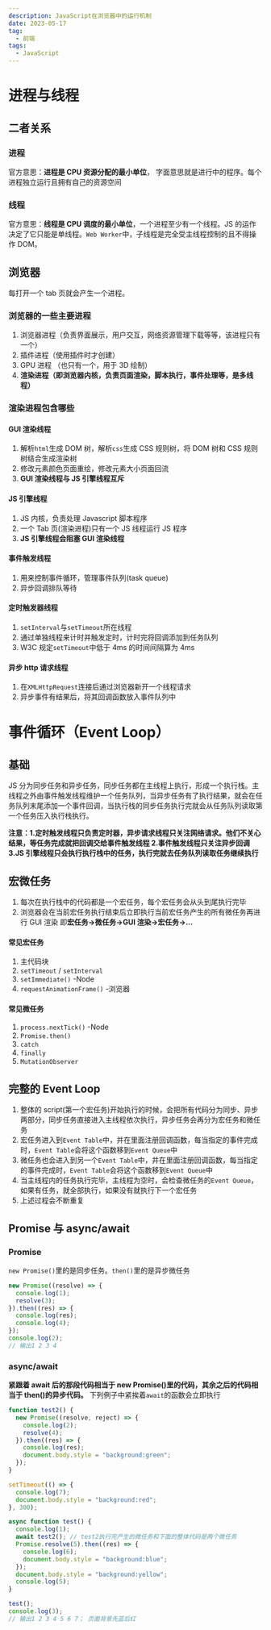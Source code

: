 ```yaml
---
description: JavaScript在浏览器中的运行机制
date: 2023-05-17
tag:
  - 前端
tags:
  - JavaScript
---
```


# 进程与线程

## 二者关系

### 进程

官方意思：**进程是 CPU 资源分配的最小单位**， 字面意思就是进行中的程序。每个进程独立运行且拥有自己的资源空间

### 线程

官方意思：**线程是 CPU 调度的最小单位**，一个进程至少有一个线程。JS 的运作决定了它只能是单线程。`Web Worker`中，子线程是完全受主线程控制的且不得操作 DOM。

## 浏览器

每打开一个 tab 页就会产生一个进程。

### 浏览器的一些主要进程

1. 浏览器进程（负责界面展示，用户交互，网络资源管理下载等等，该进程只有一个）
2. 插件进程（使用插件时才创建）
3. GPU 进程 （也只有一个，用于 3D 绘制）
4. **渲染进程（即浏览器内核，负责页面渲染，脚本执行，事件处理等，是多线程）**

### 渲染进程包含哪些

#### GUI 渲染线程

1. 解析`html`生成 DOM 树，解析`css`生成 CSS 规则树，将 DOM 树和 CSS 规则树结合生成渲染树
2. 修改元素颜色页面重绘，修改元素大小页面回流
3. **GUI 渲染线程与 JS 引擎线程互斥**

#### JS 引擎线程

1. JS 内核，负责处理 Javascript 脚本程序
2. 一个 Tab 页(渲染进程)只有一个 JS 线程运行 JS 程序
3. **JS 引擎线程会阻塞 GUI 渲染线程**

#### 事件触发线程

1. 用来控制事件循环，管理事件队列(task queue)
2. 异步回调排队等待

#### 定时触发器线程

1. `setInterval`与`setTimeout`所在线程
2. 通过单独线程来计时并触发定时，计时完将回调添加到任务队列
3. W3C 规定`setTimeout`中低于 4ms 的时间间隔算为 4ms

#### 异步 http 请求线程

1. 在`XMLHttpRequest`连接后通过浏览器新开一个线程请求
2. 异步事件有结果后，将其回调函数放入事件队列中

# 事件循环（Event Loop）

## 基础

JS 分为同步任务和异步任务，同步任务都在主线程上执行，形成一个执行栈。主线程之外由事件触发线程维护一个任务队列，当异步任务有了执行结果，就会在任务队列末尾添加一个事件回调，当执行栈的同步任务执行完就会从任务队列读取第一个任务压入执行栈执行。

**注意：1.定时触发线程只负责定时器，异步请求线程只关注网络请求。他们不关心结果，等任务完成就把回调交给事件触发线程 2.事件触发线程只关注异步回调 3.JS 引擎线程只会执行执行栈中的任务，执行完就去任务队列读取任务继续执行**

## 宏微任务

1. 每次在执行栈中的代码都是一个宏任务，每个宏任务会从头到尾执行完毕
2. 浏览器会在当前宏任务执行结束后立即执行当前宏任务产生的所有微任务再进行 GUI 渲染 即**宏任务->微任务->GUI 渲染->宏任务->...**

#### 常见宏任务

1. 主代码块
2. `setTimeout` / `setInterval`
3. `setImmediate()` -Node
4. `requestAnimationFrame()` -浏览器

#### 常见微任务

1. `process.nextTick()` -Node
2. `Promise.then()`
3. `catch`
4. `finally`
5. `MutationObserver`

## 完整的 Event Loop

1.  整体的 script(第一个宏任务)开始执行的时候，会把所有代码分为同步、异步两部分，同步任务直接进入主线程依次执行，异步任务会再分为宏任务和微任务
2.  宏任务进入到`Event Table`中，并在里面注册回调函数，每当指定的事件完成时，`Event Table`会将这个函数移到`Event Queue`中
3.  微任务也会进入到另一个`Event Table`中，并在里面注册回调函数，每当指定的事件完成时，`Event Table`会将这个函数移到`Event Queue`中
4.  当主线程内的任务执行完毕，主线程为空时，会检查微任务的`Event Queue`，如果有任务，就全部执行，如果没有就执行下一个宏任务
5.  上述过程会不断重复

## Promise 与 async/await

### Promise

`new Promise()`里的是同步任务。`then()`里的是异步微任务

```js
new Promise((resolve) => {
  console.log(1);
  resolve(3);
}).then((res) => {
  console.log(res);
  console.log(4);
});
console.log(2);
// 输出1 2 3 4
```

### async/await

**紧跟着 await 后的那段代码相当于 new Promise()里的代码，其余之后的代码相当于 then()的异步代码。** 下列例子中紧挨着`await`的函数会立即执行

```js
function test2() {
  new Promise((resolve, reject) => {
    console.log(2);
    resolve(4);
  }).then((res) => {
    console.log(res);
    document.body.style = "background:green";
  });
}

setTimeout(() => {
  console.log(7);
  document.body.style = "background:red";
}, 300);

async function test() {
  console.log(1);
  await test2(); // test2执行完产生的微任务和下面的整体代码是两个微任务
  Promise.resolve(5).then((res) => {
    console.log(6);
    document.body.style = "background:blue";
  });
  document.body.style = "background:yellow";
  console.log(5);
}

test();
console.log(3);
// 输出1 2 3 4 5 6 7； 页面背景先蓝后红
```
